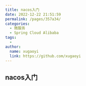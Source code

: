```yaml
---
title: nacos入门
date: 2022-12-22 21:51:59
permalink: /pages/357a34/
categories:
  - 微服务
  - Spring Cloud Alibaba
tags:
  - 
author: 
  name: xugaoyi
  link: https://github.com/xugaoyi
---
```

## nacos入门
